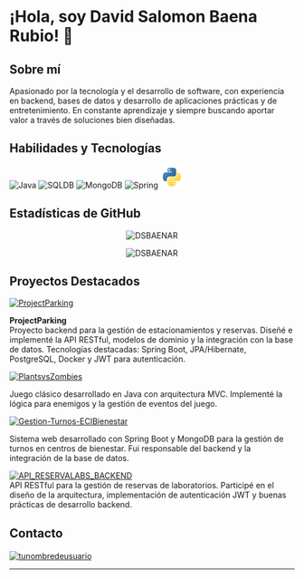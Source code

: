# ¡Hola, soy David Salomon Baena Rubio! 👋

## Sobre mí
Apasionado por la tecnología y el desarrollo de software, con experiencia en backend, bases de datos y desarrollo de aplicaciones prácticas y de entretenimiento. En constante aprendizaje y siempre buscando aportar valor a través de soluciones bien diseñadas.

## Habilidades y Tecnologías
<p align="left">
  <img src="https://cdn.jsdelivr.net/gh/devicons/devicon@latest/icons/java/java-original-wordmark.svg" alt="Java" width="40" height="40"/>
  <img src="https://cdn.jsdelivr.net/gh/devicons/devicon@latest/icons/sqldeveloper/sqldeveloper-original.svg" alt="SQLDB" width="40" height="40"/>
  <img src="https://cdn.jsdelivr.net/gh/devicons/devicon@latest/icons/mongodb/mongodb-original.svg" alt="MongoDB" width="40" height="40"/>
  <img src="https://cdn.jsdelivr.net/gh/devicons/devicon@latest/icons/spring/spring-original-wordmark.svg" alt="Spring" width="40" height="40"/>
  <img src="https://raw.githubusercontent.com/devicons/devicon/master/icons/python/python-original.svg" alt="python" width="40" height="40"/>
  <!-- Añade más iconos según tus habilidades -->
</p>

## Estadísticas de GitHub
<p align="center">
  <img src="https://github-readme-stats.vercel.app/api?username=DSBAENAR&show_icons=true&locale=es" alt="DSBAENAR" />
</p>

<p align="center">
  <img src="https://github-readme-streak-stats.herokuapp.com/?user=DSBAENAR&locale=es" alt="DSBAENAR" />
</p>

## Proyectos Destacados

<a href="https://github.com/DSBAENAR/ProjectParking">
  <img src="https://github-readme-stats.vercel.app/api/pin/?username=DSBAENAR&repo=ParkingProject" alt="ProjectParking" />
</a>

**ProjectParking**  
Proyecto backend para la gestión de estacionamientos y reservas. Diseñé e implementé la API RESTful, modelos de dominio y la integración con la base de datos. Tecnologías destacadas: Spring Boot, JPA/Hibernate, PostgreSQL, Docker y JWT para autenticación.

<a href="https://github.com/DSBAENAR/PlantsvsZombies">
  <img src="https://github-readme-stats.vercel.app/api/pin/?username=DSBAENAR&repo=PlantsvsZombies" alt="PlantsvsZombies" />
</a>

Juego clásico desarrollado en Java con arquitectura MVC. Implementé la lógica para enemigos y la gestión de eventos del juego.

<a href="https://github.com/DSBAENAR/Gestion-Turnos-ECIBienestar">
  <img src="https://github-readme-stats.vercel.app/api/pin/?username=DSBAENAR&repo=Gestion-Turnos-ECIBienestar" alt="Gestion-Turnos-ECIBienestar" />
</a>

Sistema web desarrollado con Spring Boot y MongoDB para la gestión de turnos en centros de bienestar. Fui responsable del backend y la integración de la base de datos.

<a href="https://github.com/Ttowers-09/API_RESERVALABS_BACKEND">
  <img src="https://github-readme-stats.vercel.app/api/pin/?username=Ttowers-09&repo=API_RESERVALABS_BACKEND" alt="API_RESERVALABS_BACKEND" />
</a>
<br>
API RESTful para la gestión de reservas de laboratorios. Participé en el diseño de la arquitectura, implementación de autenticación JWT y buenas prácticas de desarrollo backend.

<!-- Puedes agregar más proyectos relevantes siguiendo este formato -->

## Contacto
<p align="left">
  <a href="https://linkedin.com/in/tunombredeusuario" target="blank">
    <img align="center" src="https://raw.githubusercontent.com/rahuldkjain/github-profile-readme-generator/master/src/images/icons/Social/linked-in-alt.svg" alt="tunombredeusuario" height="30" width="40" />
  </a>
  <!-- Agrega tu email o redes profesionales si lo consideras relevante -->
</p>

---
